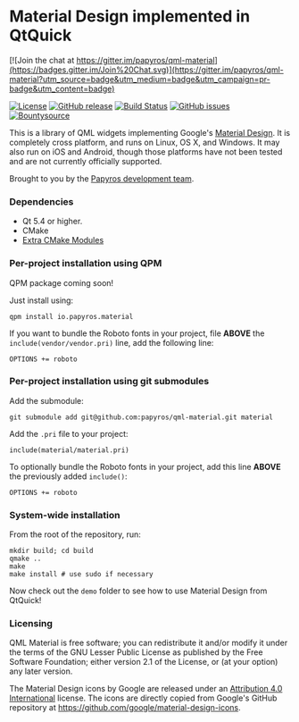 Material Design implemented in QtQuick
======================================

[![Join the chat at https://gitter.im/papyros/qml-material](https://badges.gitter.im/Join%20Chat.svg)](https://gitter.im/papyros/qml-material?utm_source=badge&utm_medium=badge&utm_campaign=pr-badge&utm_content=badge)

[![License](https://img.shields.io/badge/license-LGPLv2.1%2B-blue.svg)](http://www.gnu.org/licenses/old-licenses/lgpl-2.1.html)
[![GitHub release](https://img.shields.io/github/release/papyros/qml-material.svg)](https://github.com/papyros/qml-material)
[![Build Status](https://travis-ci.org/papyros/qml-material.svg?branch=develop)](https://travis-ci.org/papyros/qml-material)
[![GitHub issues](https://img.shields.io/github/issues/papyros/qml-material.svg)](https://github.com/papyros/qml-material/issues)
[![Bountysource](https://img.shields.io/bountysource/team/papyros/activity.svg)](https://www.bountysource.com/teams/papyros)

This is a library of QML widgets implementing Google's [Material Design](https://www.google.com/design/spec). It is completely cross platform, and runs on Linux, OS X, and Windows. It may also run on iOS and Android, though those platforms have not been tested and are not currently officially supported.

Brought to you by the [Papyros development team](https://github.com/papyros/qml-material/graphs/contributors).

### Dependencies

 * Qt 5.4 or higher.
 * CMake
 * [Extra CMake Modules](http://api.kde.org/ecm/manual/ecm.7.html)

### Per-project installation using QPM

QPM package coming soon!

Just install using:

    qpm install io.papyros.material

If you want to bundle the Roboto fonts in your project, file **ABOVE** the `include(vendor/vendor.pri)` line, add the following line:

    OPTIONS += roboto

### Per-project installation using git submodules

Add the submodule:

    git submodule add git@github.com:papyros/qml-material.git material

Add the `.pri` file to your project:

    include(material/material.pri)

To optionally bundle the Roboto fonts in your project, add this line **ABOVE** the previously added `include()`:

    OPTIONS += roboto

### System-wide installation

From the root of the repository, run:

    mkdir build; cd build
    qmake ..
    make
    make install # use sudo if necessary

Now check out the `demo` folder to see how to use Material Design from QtQuick!

### Licensing

QML Material is free software; you can redistribute it and/or modify it under the terms of the GNU Lesser Public License as published by the Free Software Foundation; either version 2.1 of the License, or (at your option) any later version.

The Material Design icons by Google are released under an [Attribution 4.0 International](http://creativecommons.org/licenses/by/4.0/) license. The icons are directly copied from Google's GitHub repository at https://github.com/google/material-design-icons.
